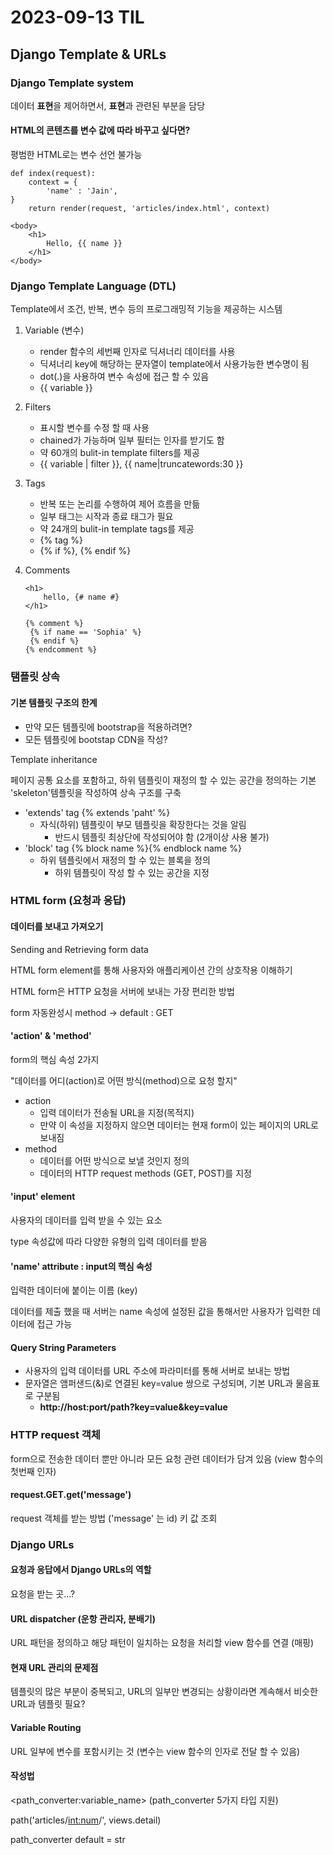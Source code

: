 # 2023-09-13 TIL

## Django Template & URLs

### Django Template system

데이터 **표현**을 제어하면서, **표현**과 관련된 부분을 담당

#### HTML의 콘텐츠를 변수 값에 따라 바꾸고 싶다면?

평범한 HTML로는 변수 선언 불가능

```django
def index(request):
	context = {
		'name' : 'Jain',
}
	return render(request, 'articles/index.html', context)

<body>
    <h1>
        Hello, {{ name }}
    </h1>
</body>
```

### Django Template Language (DTL)

Template에서 조건, 반복, 변수 등의 프로그래밍적 기능을 제공하는 시스템

1. Variable (변수)

   - render 함수의 세번째 인자로 딕셔너리 데이터를 사용
   - 딕셔너리 key에 해당하는 문자열이 template에서 사용가능한 변수명이 됨
   - dot(.)을 사용하여 변수 속성에 접근 할 수 있음
   - {{ variable }}

2. Filters

   - 표시할 변수를 수정 할 때 사용
   - chained가 가능하며 일부 필터는 인자를 받기도 함
   - 약 60개의  bulit-in template filters를 제공
   - {{ variable | filter }}, {{ name|truncatewords:30 }}

3. Tags

   - 반복 또는 논리를 수행하여 제어 흐름을 만듦
   - 일부 태그는 시작과 종료 태그가 필요
   - 약 24개의 bulit-in template tags를 제공
   -  {% tag %}
   -  {% if %}, {% endif %}

4. Comments

   ```django
   <h1>
       hello, {# name #}
   </h1>
   
   {% comment %}
   	{% if name == 'Sophia' %}
   	{% endif %}
   {% endcomment %}
   ```

### 탬플릿 상속

#### 기본 템플릿 구조의 한계

- 만약 모든 템플릿에 bootstrap을 적용하려면?
- 모든 템플릿에 bootstap CDN을 작성?

Template inheritance

페이지 공통 요소를 포함하고, 하위 템플릿이 재정의 할 수 있는 공간을 정의하는 기본 'skeleton'템플릿을     작성하여 상속 구조를 구축

- 'extends' tag {% extends 'paht' %}
  - 자식(하위) 템플릿이 부모 템플릿을 확장한다는 것을 알림
    - 반드시 템플릿 최상단에 작성되어야 함 (2개이상 사용 불가)
- 'block' tag {% block name %}{% endblock name %}
  - 하위 템플릿에서 재정의 할 수 있는 블록을 정의
    - 하위 템플릿이 작성 할 수 있는 공간을 지정

### HTML form (요청과 응답)

#### 데이터를 보내고 가져오기

Sending and Retrieving form data

HTML form element를 통해 사용자와 애플리케이션 간의 상호작용 이해하기

HTML form은 HTTP 요청을 서버에 보내는 가장 편리한 방법

form 자동완성시 method -> default : GET

#### 'action' & 'method'

form의 핵심 속성 2가지

"데이터를 어디(action)로 어떤 방식(method)으로 요청 할지"

- action
  - 입력 데이터가 전송될 URL을 지정(목적지)
  - 만약 이 속성을 지정하지 않으면 데이터는 현재 form이 있는 페이지의 URL로 보내짐
- method
  - 데이터를 어떤 방식으로 보낼 것인지 정의
  - 데이터의 HTTP request methods (GET, POST)를 지정

#### 'input' element

사용자의 데이터를 입력 받을 수 있는 요소

type 속성값에 따라 다양한 유형의 입력 데이터를 받음

#### 'name' attribute : input의 핵심 속성

입력한 데이터에 붙이는 이름 (key)

데이터를 제출 했을 때 서버는 name 속성에 설정된 값을 통해서만 사용자가 입력한 데이터에 접근 가능

#### Query String Parameters

- 사용자의 입력 데이터를 URL 주소에 파라미터를 통해 서버로 보내는 방법
- 문자열은 앰퍼샌드(&)로 연결된 key=value 쌍으로 구성되며, 기본 URL과 물음표로 구분됨
  - __http://host:port/path?key=value&key=value__



### HTTP request 객체

form으로 전송한 데이터 뿐만 아니라 모든 요청 관련 데이터가 담겨 있음 (view 함수의 첫번째 인자)

#### request.GET.get('message')

request 객체를 받는 방법 ('message' 는 id) 키 값 조회



### Django URLs

#### 요청과 응답에서 Django URLs의 역할

요청을 받는 곳...?

#### URL dispatcher (운항 관리자, 분배기)

URL 패턴을 정의하고 해당 패턴이 일치하는 요청을 처리할 view 함수를 연결 (매핑)

#### 현재 URL 관리의 문제점

템플릿의 많은 부분이 중복되고, URL의 일부만 변경되는 상황이라면 계속해서 비슷한 URL과 템플릿 필요?

#### Variable Routing

URL 일부에 변수를 포함시키는 것 (변수는 view 함수의 인자로 전달 할 수 있음)

#### 작성법

<path_converter:variable_name>		(path_converter 5가지 타입 지원)

path('articles/<int:num>/', views.detail)

path_converter default = str